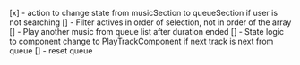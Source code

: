 [x] - action to change state from musicSection to queueSection if user is not searching
[] - Filter actives in order of selection, not in order of the array
[] - Play another music from queue list after duration ended
[] - State logic to component change to PlayTrackComponent if next track is next from queue
[] - reset queue
